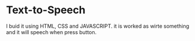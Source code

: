 # Text-to-Speech
I buid it using HTML, CSS and JAVASCRIPT. it is worked as wirte something and it will speech when press button.
